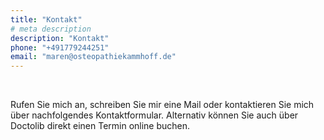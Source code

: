 ```yaml
---
title: "Kontakt"
# meta description
description: "Kontakt"
phone: "+491779244251"
email: "maren@osteopathiekammhoff.de"
---
```


<br>

Rufen Sie mich an, schreiben Sie mir eine Mail oder kontaktieren Sie mich über nachfolgendes Kontaktformular. Alternativ können Sie auch über Doctolib direkt einen Termin online buchen.
